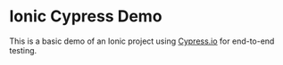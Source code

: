 # Ionic Cypress Demo

This is a basic demo of an Ionic project using [Cypress.io](https://www.cypress.io/) for end-to-end testing.
